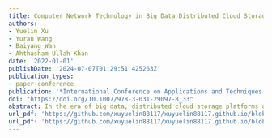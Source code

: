 ```yaml
---
title: Computer Network Technology in Big Data Distributed Cloud Storage Platform
authors:
- Yuelin Xu
- Yuran Wang
- Baiyang Wan
- Ahthasham Ullah Khan
date: '2022-01-01'
publishDate: '2024-07-07T01:29:51.425263Z'
publication_types:
- paper-conference
publication: '*International Conference on Applications and Techniques in Cyber Intelligence*'
doi: "https://doi.org/10.1007/978-3-031-29097-8_33"
abstract: In the era of big data, distributed cloud storage platforms are widely used to store massive amounts of data and information. Compared with traditional storage methods, distributed cloud storage platforms can provide flexible storage space to ensure the security and speed of platform operating data. This article uses computer network technology to design a distributed cloud storage platform, test platform file upload and download time and user login platform success rate to verify the reliability of platform operation, and realize the feasibility of user login function module operation, I hope this article distributed cloud storage platform can help people process data efficiently and realize the safe preservation of data and information.
url_pdf: 'https://github.com/xuyuelin88117/xuyuelin88117.github.io/blob/main/content/publication/xu-2022-computer/Computer%20Network%20Technology%20in%20Big%20Data%20Distributed%20Cloud%20Storage%20Platform.pdf'
url_pdf: 'https://github.com/xuyuelin88117/xuyuelin88117.github.io/blob/main/content/publication/xu-2022-computer/Computer%20Network%20Technology%20in%20Big%20Data%20Distributed%20Cloud%20Storage%20Platform.pdf'
---
```

